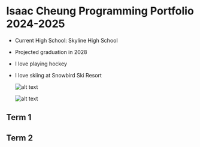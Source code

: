 # Isaac Cheung Programming Portfolio 2024-2025
* Current High School: Skyline High School
* Projected graduation in 2028
* I love playing hockey
* I love skiing at Snowbird Ski Resort
  

  ![alt text](https://snowbrains.com/wp-content/uploads/2024/05/Snowbird-tram-1-1.jpg)

  ![alt text](https://i.ytimg.com/vi/jfz7-8x7fU8/maxresdefault.jpg)

## Term 1
  
## Term 2
